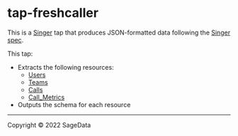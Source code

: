 # tap-freshcaller

This is a [Singer](https://singer.io) tap that produces JSON-formatted data
following the [Singer
spec](https://github.com/singer-io/getting-started/blob/master/SPEC.md).

This tap:

- Extracts the following resources:
  - [Users](https://developers.freshcaller.com/api/#list_all_users)
  - [Teams](https://developers.freshcaller.com/api/#list_all_teams)
  - [Calls](https://developers.freshcaller.com/api/#list_all_calls)
  - [Call_Metrics](https://developers.freshcaller.com/api/#list_all_call_metrics)
- Outputs the schema for each resource

---

Copyright &copy; 2022 SageData
